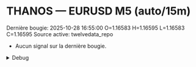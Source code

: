 # THANOS — EURUSD M5 (auto/15m)
Dernière bougie: 2025-10-28 16:55:00  O=1.16583  H=1.16595  L=1.16583  C=1.16595
Source active: twelvedata_repo

- Aucun signal sur la dernière bougie.

<details><summary>Debug</summary>

- TD_API_KEY manquant.

</details>